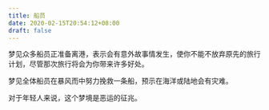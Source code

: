 ```yaml
---
title: 船员
date: 2020-02-15T20:54:12+08:00
draft: false
---
```


梦见众多船员正准备离港，表示会有意外故事情发生，使你不能不放弃原先的旅行计划，尽管那次旅行将会为你带来许多好处。

梦见全体船员在暴风而中努力挽救一条船，预示在海洋或陆地会有灾难。

对于年轻人来说，这个梦境是恶运的征兆。

